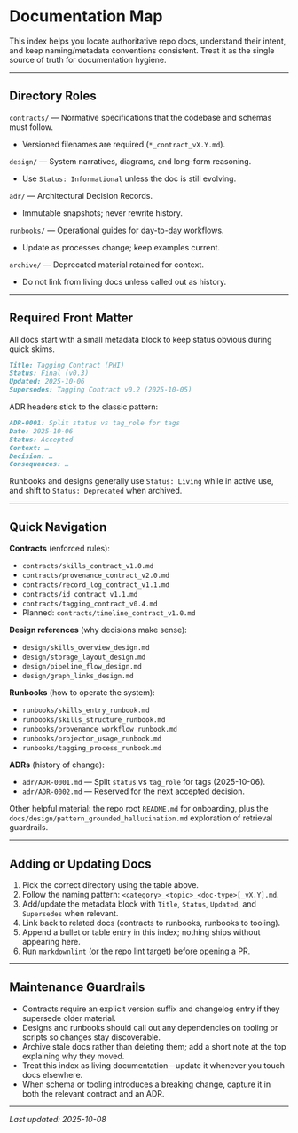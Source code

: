 # Documentation Map

This index helps you locate authoritative repo docs, understand their intent, and keep naming/metadata conventions consistent. Treat it as the single source of truth for documentation hygiene.

---

## Directory Roles

`contracts/` — Normative specifications that the codebase and schemas must follow.
- Versioned filenames are required (`*_contract_vX.Y.md`).

`design/` — System narratives, diagrams, and long-form reasoning.
- Use `Status: Informational` unless the doc is still evolving.

`adr/` — Architectural Decision Records.
- Immutable snapshots; never rewrite history.

`runbooks/` — Operational guides for day-to-day workflows.
- Update as processes change; keep examples current.

`archive/` — Deprecated material retained for context.
- Do not link from living docs unless called out as history.

---

## Required Front Matter

All docs start with a small metadata block to keep status obvious during quick skims.

````markdown
Title: Tagging Contract (PHI)
Status: Final (v0.3)
Updated: 2025-10-06
Supersedes: Tagging Contract v0.2 (2025-10-05)
````

ADR headers stick to the classic pattern:

````markdown
ADR-0001: Split status vs tag_role for tags
Date: 2025-10-06
Status: Accepted
Context: …
Decision: …
Consequences: …
````

Runbooks and designs generally use `Status: Living` while in active use, and shift to `Status: Deprecated` when archived.

---

## Quick Navigation

**Contracts** (enforced rules):

- `contracts/skills_contract_v1.0.md`
- `contracts/provenance_contract_v2.0.md`
- `contracts/record_log_contract_v1.1.md`
- `contracts/id_contract_v1.1.md`
- `contracts/tagging_contract_v0.4.md`
- Planned: `contracts/timeline_contract_v1.0.md`

**Design references** (why decisions make sense):

- `design/skills_overview_design.md`
- `design/storage_layout_design.md`
- `design/pipeline_flow_design.md`
- `design/graph_links_design.md`

**Runbooks** (how to operate the system):

- `runbooks/skills_entry_runbook.md`
- `runbooks/skills_structure_runbook.md`
- `runbooks/provenance_workflow_runbook.md`
- `runbooks/projector_usage_runbook.md`
- `runbooks/tagging_process_runbook.md`

**ADRs** (history of change):

- `adr/ADR-0001.md` — Split `status` vs `tag_role` for tags (2025-10-06).  
- `adr/ADR-0002.md` — Reserved for the next accepted decision.

Other helpful material: the repo root `README.md` for onboarding, plus the `docs/design/pattern_grounded_hallucination.md` exploration of retrieval guardrails.

---

## Adding or Updating Docs

1. Pick the correct directory using the table above.  
2. Follow the naming pattern: `<category>_<topic>_<doc-type>[_vX.Y].md`.  
3. Add/update the metadata block with `Title`, `Status`, `Updated`, and `Supersedes` when relevant.  
4. Link back to related docs (contracts to runbooks, runbooks to tooling).  
5. Append a bullet or table entry in this index; nothing ships without appearing here.  
6. Run `markdownlint` (or the repo lint target) before opening a PR.

---

## Maintenance Guardrails

- Contracts require an explicit version suffix and changelog entry if they supersede older material.  
- Designs and runbooks should call out any dependencies on tooling or scripts so changes stay discoverable.  
- Archive stale docs rather than deleting them; add a short note at the top explaining why they moved.  
- Treat this index as living documentation—update it whenever you touch docs elsewhere.  
- When schema or tooling introduces a breaking change, capture it in both the relevant contract and an ADR.

---

*Last updated: 2025-10-08*
